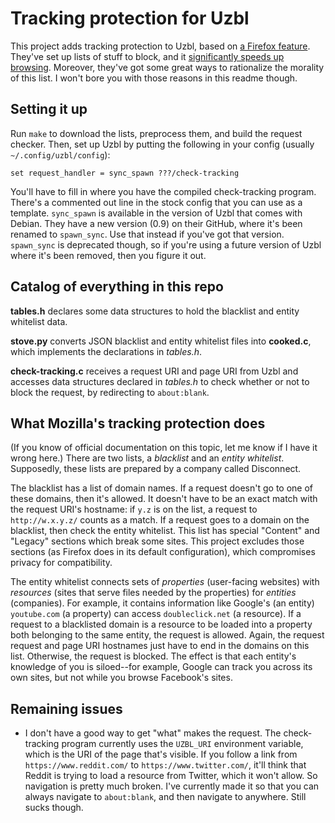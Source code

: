 # Tracking protection for Uzbl

This project adds tracking protection to Uzbl, based on [a Firefox feature](https://support.mozilla.org/en-US/kb/tracking-protection-pbm).
They've set up lists of stuff to block, and it [significantly speeds up browsing](http://ieee-security.org/TC/SPW2015/W2SP/papers/W2SP_2015_submission_32.pdf).
Moreover, they've got some great ways to rationalize the morality of this list.
I won't bore you with those reasons in this readme though.

## Setting it up

Run `make` to download the lists, preprocess them, and build the request checker.
Then, set up Uzbl by putting the following in your config (usually `~/.config/uzbl/config`):

```
set request_handler = sync_spawn ???/check-tracking
```

You'll have to fill in where you have the compiled check-tracking program.
There's a commented out line in the stock config that you can use as a template.
`sync_spawn` is available in the version of Uzbl that comes with Debian.
They have a new version (0.9) on their GitHub, where it's been renamed to `spawn_sync`.
Use that instead if you've got that version.
`spawn_sync` is deprecated though, so if you're using a future version of Uzbl where it's been removed, then you figure it out.

## Catalog of everything in this repo

**tables.h** declares some data structures to hold the blacklist and entity whitelist data.

**stove.py** converts JSON blacklist and entity whitelist files into **cooked.c**, which implements the declarations in *tables.h*.

**check-tracking.c** receives a request URI and page URI from Uzbl and accesses data structures declared in *tables.h* to check whether or not to block the request, by redirecting to `about:blank`.

## What Mozilla's tracking protection does

(If you know of official documentation on this topic, let me know if I have it wrong here.)
There are two lists, a *blacklist* and an *entity whitelist*.
Supposedly, these lists are prepared by a company called Disconnect.

The blacklist has a list of domain names.
If a request doesn't go to one of these domains, then it's allowed.
It doesn't have to be an exact match with the request URI's hostname: if `y.z` is on the list, a request to `http://w.x.y.z/` counts as a match.
If a request goes to a domain on the blacklist, then check the entity whitelist.
This list has special "Content" and "Legacy" sections which break some sites.
This project excludes those sections (as Firefox does in its default configuration), which compromises privacy for compatibility.

The entity whitelist connects sets of *properties* (user-facing websites) with *resources* (sites that serve files needed by the properties) for *entities* (companies).
For example, it contains information like Google's (an entity) `youtube.com` (a property) can access `doubleclick.net` (a resource).
If a request to a blacklisted domain is a resource to be loaded into a property both belonging to the same entity, the request is allowed.
Again, the request request and page URI hostnames just have to end in the domains on this list.
Otherwise, the request is blocked.
The effect is that each entity's knowledge of you is siloed--for example, Google can track you across its own sites, but not while you browse Facebook's sites.

## Remaining issues

* I don't have a good way to get "what" makes the request.
The check-tracking program currently uses the `UZBL_URI` environment variable, which is the URI of the page that's visible.
If you follow a link from `https://www.reddit.com/` to `https://www.twitter.com/`, it'll think that Reddit is trying to load a resource from Twitter, which it won't allow.
So navigation is pretty much broken.
I've currently made it so that you can always navigate to `about:blank`, and then navigate to anywhere.
Still sucks though.
